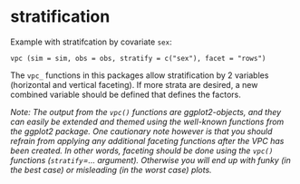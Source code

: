 # stratification

Example with stratifcation by covariate `sex`:

    vpc (sim = sim, obs = obs, stratify = c("sex"), facet = "rows")

The `vpc_` functions in this packages allow stratification by 2 variables (horizontal and vertical faceting). If more strata are desired, a new combined variable should be defined that defines the factors.

_Note: The output from the `vpc()` functions are ggplot2-objects, and they can easily be extended and themed using the well-known functions from the ggplot2 package. One cautionary note however is that you should refrain from applying any additional faceting functions after the VPC has been created. In other words, faceting should be done using the `vpc()` functions (`stratify`=... argument). Otherwise you will end up with funky (in the best case) or misleading (in the worst case) plots._
